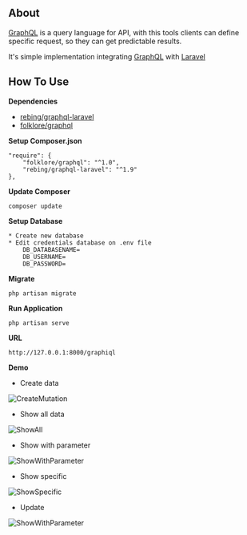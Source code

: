 ## About

[GraphQL](http://graphql.org/) is a query language for API, with this tools clients can define specific request, so they can get predictable results.

It's simple implementation integrating [GraphQL](http://graphql.org/) with [Laravel](https://github.com/laravel/laravel) 

## How To Use

**Dependencies**
* [rebing/graphql-laravel](https://github.com/rebing/graphql-laravel)
* [folklore/graphql](https://github.com/Folkloreatelier/laravel-graphql)

**Setup Composer.json**

	"require": {
        "folklore/graphql": "^1.0",
        "rebing/graphql-laravel": "^1.9"
    },

**Update Composer**

	composer update

**Setup Database**

	* Create new database
	* Edit credentials database on .env file
		DB_DATABASENAME=
		DB_USERNAME=
		DB_PASSWORD=
			

**Migrate**

	php artisan migrate

**Run Application**

	php artisan serve

**URL**

	http://127.0.0.1:8000/graphiql

**Demo**

* Create data

![CreateMutation](https://i.imgur.com/kSJ6GVo.png)

* Show all data

![ShowAll](https://i.imgur.com/YvjSZXp.png)

* Show with parameter

![ShowWithParameter](https://i.imgur.com/9V0YKFi.png)

* Show specific

![ShowSpecific](https://i.imgur.com/gY74poh.png)

* Update

![ShowWithParameter](https://i.imgur.com/n3vq4Pe.png)
